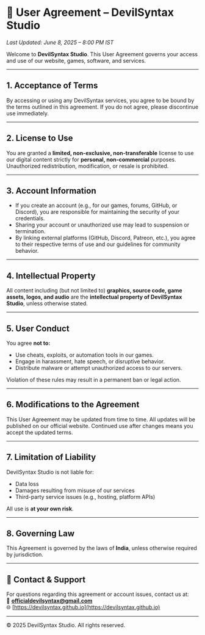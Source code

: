 # 📝 User Agreement – DevilSyntax Studio

_Last Updated: June 8, 2025 – 8:00 PM IST_

Welcome to **DevilSyntax Studio**. This User Agreement governs your access and use of our website, games, software, and services.

---

## 1. Acceptance of Terms
By accessing or using any DevilSyntax services, you agree to be bound by the terms outlined in this agreement. If you do not agree, please discontinue use immediately.

---

## 2. License to Use
You are granted a **limited, non-exclusive, non-transferable** license to use our digital content strictly for **personal, non-commercial** purposes. Unauthorized redistribution, modification, or resale is prohibited.

---

## 3. Account Information
- If you create an account (e.g., for our games, forums, GitHub, or Discord), you are responsible for maintaining the security of your credentials.
- Sharing your account or unauthorized use may lead to suspension or termination.
- By linking external platforms (GitHub, Discord, Patreon, etc.), you agree to their respective terms of use and our guidelines for community behavior.

---

## 4. Intellectual Property
All content including (but not limited to) **graphics, source code, game assets, logos, and audio** are the **intellectual property of DevilSyntax Studio**, unless otherwise stated.

---

## 5. User Conduct
You agree **not to:**
- Use cheats, exploits, or automation tools in our games.
- Engage in harassment, hate speech, or disruptive behavior.
- Distribute malware or attempt unauthorized access to our servers.

Violation of these rules may result in a permanent ban or legal action.

---

## 6. Modifications to the Agreement
This User Agreement may be updated from time to time. All updates will be published on our official website. Continued use after changes means you accept the updated terms.

---

## 7. Limitation of Liability
DevilSyntax Studio is not liable for:
- Data loss
- Damages resulting from misuse of our services
- Third-party service issues (e.g., hosting, platform APIs)

All use is **at your own risk**.

---

## 8. Governing Law
This Agreement is governed by the laws of **India**, unless otherwise required by jurisdiction.

---

## 👤 Contact & Support
For questions regarding this agreement or account issues, contact us at:  
📧 **officialdevilsyntax@gmail.com**  
🌐 [https://devilsyntax.github.io](https://devilsyntax.github.io)

---

© 2025 DevilSyntax Studio. All rights reserved.
